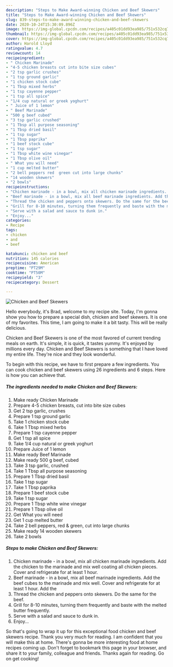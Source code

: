 ```yaml
---
description: "Steps to Make Award-winning Chicken and Beef Skewers"
title: "Steps to Make Award-winning Chicken and Beef Skewers"
slug: 839-steps-to-make-award-winning-chicken-and-beef-skewers
date: 2020-10-24T15:30:09.896Z
image: https://img-global.cpcdn.com/recipes/a405c01dd93ea985/751x532cq70/chicken-and-beef-skewers-recipe-main-photo.jpg
thumbnail: https://img-global.cpcdn.com/recipes/a405c01dd93ea985/751x532cq70/chicken-and-beef-skewers-recipe-main-photo.jpg
cover: https://img-global.cpcdn.com/recipes/a405c01dd93ea985/751x532cq70/chicken-and-beef-skewers-recipe-main-photo.jpg
author: Harold Lloyd
ratingvalue: 4.7
reviewcount: 14
recipeingredient:
- " Chicken Marinade"
- "4-5 chicken breasts cut into bite size cubes"
- "2 tsp garlic crushes"
- "1 tsp ground garlic"
- "1 chicken stock cube"
- "1 Tbsp mixed herbs"
- "1 tsp cayenne pepper"
- "1 tsp all spice"
- "1/4 cup natural or greek yoghurt"
- " Juice of 1 lemon"
- " Beef Marinade"
- "500 g beef cubed"
- "3 tsp garlic crushed"
- "1 Tbsp all purpose seasoning"
- "1 Tbsp dried basil"
- "1 tsp sugar"
- "1 Tbsp paprika"
- "1 beef stock cube"
- "1 tsp sugar"
- "1 Tbsp white wine vinegar"
- "1 Tbsp olive oil"
- " What you will need"
- "1 cup melted butter"
- "2 bell peppers red  green cut into large chunks"
- "14 wooden skewers"
- "2 bowls"
recipeinstructions:
- "Chicken marinade - in a bowl, mix all chicken marinade ingredients. Add the chicken to the marinade and mix well coating all chicken pieces. Cover and refrigerate for at least 1 hour."
- "Beef marinade - in a bowl, mix all beef marinade ingredients. Add the beef cubes to the marinade and mix well. Cover and refrigerate for at least 1 hour. Add the"
- "Thread the chicken and peppers onto skewers. Do the same for the beef."
- "Grill for 8-10 minutes, turning them frequently and baste with the melted butter frequently."
- "Serve with a salad and sauce to dunk in."
- "Enjoy..."
categories:
- Recipe
tags:
- chicken
- and
- beef

katakunci: chicken and beef 
nutrition: 145 calories
recipecuisine: American
preptime: "PT29M"
cooktime: "PT50M"
recipeyield: "3"
recipecategory: Dessert

---
```



![Chicken and Beef Skewers](https://img-global.cpcdn.com/recipes/a405c01dd93ea985/751x532cq70/chicken-and-beef-skewers-recipe-main-photo.jpg)

Hello everybody, it's Brad, welcome to my recipe site. Today, I'm gonna show you how to prepare a special dish, chicken and beef skewers. It is one of my favorites. This time, I am going to make it a bit tasty. This will be really delicious.

Chicken and Beef Skewers is one of the most favored of current trending meals on earth. It's simple, it is quick, it tastes yummy. It's enjoyed by millions every day. Chicken and Beef Skewers is something that I have loved my entire life. They're nice and they look wonderful.




To begin with this recipe, we have to first prepare a few ingredients. You can cook chicken and beef skewers using 26 ingredients and 6 steps. Here is how you can achieve that.

<!--inarticleads1-->

##### The ingredients needed to make Chicken and Beef Skewers:

1. Make ready  Chicken Marinade
1. Prepare 4-5 chicken breasts, cut into bite size cubes
1. Get 2 tsp garlic, crushes
1. Prepare 1 tsp ground garlic
1. Take 1 chicken stock cube
1. Take 1 Tbsp mixed herbs
1. Prepare 1 tsp cayenne pepper
1. Get 1 tsp all spice
1. Take 1/4 cup natural or greek yoghurt
1. Prepare  Juice of 1 lemon
1. Make ready  Beef Marinade
1. Make ready 500 g beef, cubed
1. Take 3 tsp garlic, crushed
1. Take 1 Tbsp all purpose seasoning
1. Prepare 1 Tbsp dried basil
1. Take 1 tsp sugar
1. Take 1 Tbsp paprika
1. Prepare 1 beef stock cube
1. Take 1 tsp sugar
1. Prepare 1 Tbsp white wine vinegar
1. Prepare 1 Tbsp olive oil
1. Get  What you will need
1. Get 1 cup melted butter
1. Take 2 bell peppers, red &amp; green, cut into large chunks
1. Make ready 14 wooden skewers
1. Take 2 bowls




<!--inarticleads2-->

##### Steps to make Chicken and Beef Skewers:

1. Chicken marinade - in a bowl, mix all chicken marinade ingredients. Add the chicken to the marinade and mix well coating all chicken pieces. Cover and refrigerate for at least 1 hour.
1. Beef marinade - in a bowl, mix all beef marinade ingredients. Add the beef cubes to the marinade and mix well. Cover and refrigerate for at least 1 hour. Add the
1. Thread the chicken and peppers onto skewers. Do the same for the beef.
1. Grill for 8-10 minutes, turning them frequently and baste with the melted butter frequently.
1. Serve with a salad and sauce to dunk in.
1. Enjoy...




So that's going to wrap it up for this exceptional food chicken and beef skewers recipe. Thank you very much for reading. I am confident that you will make this at home. There's gonna be more interesting food at home recipes coming up. Don't forget to bookmark this page in your browser, and share it to your family, colleague and friends. Thanks again for reading. Go on get cooking!
